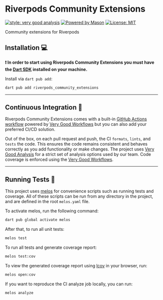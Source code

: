 # Riverpods Community Extensions

[![style: very good analysis][very_good_analysis_badge]][very_good_analysis_link]
[![Powered by Mason](https://img.shields.io/endpoint?url=https%3A%2F%2Ftinyurl.com%2Fmason-badge)](https://github.com/felangel/mason)
[![License: MIT][license_badge]][license_link]

Community extensions for Riverpods

## Installation 💻

**❗ In order to start using Riverpods Community Extensions you must have the [Dart SDK][dart_install_link] installed on your machine.**

Install via `dart pub add`:

```sh
dart pub add riverpods_community_extensions
```

---

## Continuous Integration 🤖

Riverpods Community Extensions comes with a built-in [GitHub Actions workflow][github_actions_link] powered by [Very Good Workflows][very_good_workflows_link] but you can also add your preferred CI/CD solution.

Out of the box, on each pull request and push, the CI `formats`, `lints`, and `tests` the code. This ensures the code remains consistent and behaves correctly as you add functionality or make changes. The project uses [Very Good Analysis][very_good_analysis_link] for a strict set of analysis options used by our team. Code coverage is enforced using the [Very Good Workflows][very_good_coverage_link].

---

## Running Tests 🧪

This project uses [melos][melos_link] for convenience scripts such as running tests and coverage. All of these scripts can be run from any directory in the project, and are defined in the root `melos.yaml` file.

To activate melos, run the following command:

```sh
dart pub global activate melos
```

After that, to run all unit tests:

```sh
melos test
```

To run all tests and generate coverage report:

```sh
melos test:cov
```

To view the generated coverage report using [lcov][lcov_link] in your browser, run:

```sh
melos open:cov
```

If you want to reproduce the CI analyze job locally, you can run:

```sh
melos analyze
```

[dart_install_link]: https://dart.dev/get-dart
[github_actions_link]: https://docs.github.com/en/actions/learn-github-actions
[license_badge]: https://img.shields.io/badge/license-MIT-blue.svg
[license_link]: https://opensource.org/licenses/MIT
[logo_black]: https://raw.githubusercontent.com/VGVentures/very_good_brand/main/styles/README/vgv_logo_black.png#gh-light-mode-only
[logo_white]: https://raw.githubusercontent.com/VGVentures/very_good_brand/main/styles/README/vgv_logo_white.png#gh-dark-mode-only
[mason_link]: https://github.com/felangel/mason
[very_good_analysis_badge]: https://img.shields.io/badge/style-very_good_analysis-B22C89.svg
[very_good_analysis_link]: https://pub.dev/packages/very_good_analysis
[very_good_coverage_link]: https://github.com/marketplace/actions/very-good-coverage
[very_good_ventures_link]: https://verygood.ventures
[very_good_ventures_link_light]: https://verygood.ventures#gh-light-mode-only
[very_good_ventures_link_dark]: https://verygood.ventures#gh-dark-mode-only
[very_good_workflows_link]: https://github.com/VeryGoodOpenSource/very_good_workflows
[lcov_link]: https://github.com/linux-test-project/lcov
[melos_link]: https://melos.invertase.dev/

